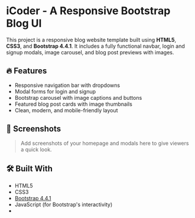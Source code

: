 # iCoder - A Responsive Bootstrap Blog UI

This project is a responsive blog website template built using **HTML5**, **CSS3**, and **Bootstrap 4.4.1**. It includes a fully functional navbar, login and signup modals, image carousel, and blog post previews with images.

## 🔥 Features

- Responsive navigation bar with dropdowns
- Modal forms for login and signup
- Bootstrap carousel with image captions and buttons
- Featured blog post cards with image thumbnails
- Clean, modern, and mobile-friendly layout

## 📸 Screenshots

> Add screenshots of your homepage and modals here to give viewers a quick look.

## 🛠️ Built With

- HTML5
- CSS3
- [Bootstrap 4.4.1](https://getbootstrap.com/docs/4.4/getting-started/introduction/)
- JavaScript (for Bootstrap's interactivity)
- <!-- Trigger rebuild -->




